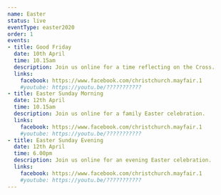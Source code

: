 ```yaml
---
name: Easter
status: live 
eventType: easter2020
order: 1
events:
- title: Good Friday
  date: 10th April
  time: 10.15am
  description: Join us online for a time reflecting on the Cross.
  links:
    facebook: https://www.facebook.com/christchurch.mayfair.1
    #youtube: https://youtu.be/???????????
- title: Easter Sunday Morning
  date: 12th April
  time: 10.15am
  description: Join us online for a family Easter celebration.
  links:
    facebook: https://www.facebook.com/christchurch.mayfair.1
    #youtube: https://youtu.be/???????????
- title: Easter Sunday Evening
  date: 12th April
  time: 6.00pm
  description: Join us online for an evening Easter celebration.
  links:
    facebook: https://www.facebook.com/christchurch.mayfair.1
    #youtube: https://youtu.be/???????????
---
```

